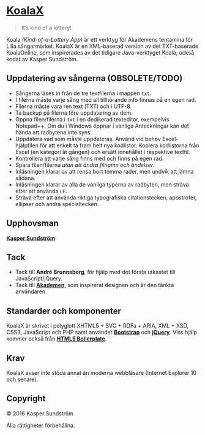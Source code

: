 # [KoalaX](http://koalax.ksundstrom.fi/)

> It’s kind of a lottery!

Koala *(Kind-of-a-Lottery App)* är ett verktyg för Akademens tentamina för Lilla sångarmärket. KoalaX är en XML-baserad version av det TXT-baserade KoalaOnline, som inspirerades av det tidigare Java-verktyget Koala, också kodat av Kasper Sundström.


## Uppdatering av sångerna (OBSOLETE/TODO)

* Sångerna läses in från de tre textfilerna i mappen `txt`.
* I filerna måste varje sång med all tillhörande info finnas på en egen rad.
* Filerna måste vara ren text (TXT) och i UTF-8.
* Ta backup på filerna före uppdatering av dem.
* Öppna filen/filerna i `txt` i en dedikerad texteditor, exempelvis Notepad++. Om du i Windows öppnar i vanliga Anteckningar kan det hända att radbytena inte syns.
* Uppdatera vad som måste uppdateras. Använd vid behov Excel-hjälpfilen för att enkelt ta fram helt nya kodlistor. Kopiera kodlistorna från Excel (en kategori åt gången) och ersätt innehållet i respektive textfil.
* Kontrollera att varje sång finns med och finns på egen rad.
* Spara filen/filerna *utan att ändra filnamn och ändelser*.
* Inläsningen klarar av att rensa bort tomma rader, men undvik att lämna sådana.
* Inläsningen klarar av alla de vanliga typerna av radbyten, men sträva efter att använda `LF`.
* Sträva efter att använda riktiga typografiska citationstecken, apostrofer, ellipser och andra specialtecken.


## Upphovsman

**[Kasper Sundström](https://twitter.com/ksundstrom)**


## Tack

* Tack till **André Brunnsberg**, för hjälp med det första utkastet till JavaScript/jQuery.
* Tack till **[Akademen](https://twitter.com/akademen)**, som inspirerat designen och är den tänkta användaren.


## Standarder och komponenter

KoalaX är skrivet i polyglott XHTML5 + SVG + RDFa + ARIA, XML + XSD, CSS3, JavaScript och PHP samt använder **[Bootstrap](https://getbootstrap.com/)** och **[jQuery](https://jquery.com/)**. Viss hjälp kommer också från **[HTML5 Boilerplate](https://html5boilerplate.com/)**.


## Krav

KoalaX avser inte stöda annat än moderna webbläsare (Internet Explorer 10 och senare).


## Copyright

© 2016 Kasper Sundström

Alla rättigheter förbehållna.
